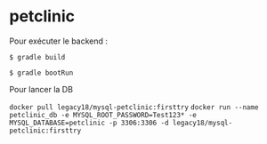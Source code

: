 # petclinic

Pour exécuter le backend :

`$ gradle build`

`$ gradle bootRun`


Pour lancer la DB

`docker pull legacy18/mysql-petclinic:firsttry`
`docker run --name petclinic_db -e MYSQL_ROOT_PASSWORD=Test123* -e MYSQL_DATABASE=petclinic -p 3306:3306 -d legacy18/mysql-petclinic:firsttry`
